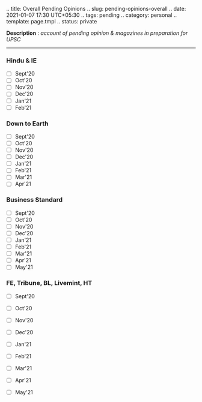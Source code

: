 .. title: Overall Pending Opinions
.. slug: pending-opinions-overall
.. date: 2021-01-07 17:30 UTC+05:30
.. tags: pending
.. category: personal
.. template: page.tmpl
.. status: private

**Description** : *account of pending opinion & magazines in preparation for UPSC*

***
<!-- TEASER_END -->

### Hindu & IE
- [ ] Sept'20
- [ ] Oct'20
- [ ] Nov'20
- [ ] Dec'20
- [ ] Jan'21
- [ ] Feb'21
### Down to Earth
- [ ] Sept'20
- [ ] Oct'20
- [ ] Nov'20
- [ ] Dec'20
- [ ] Jan'21
- [ ] Feb'21
- [ ] Mar'21
- [ ] Apr'21
### Business Standard
- [ ] Sept'20
- [ ] Oct'20
- [ ] Nov'20
- [ ] Dec'20
- [ ] Jan'21
- [ ] Feb'21
- [ ] Mar'21
- [ ] Apr'21
- [ ] May'21
### FE, Tribune, BL, Livemint, HT
- [ ] Sept'20
- [ ] Oct'20
- [ ] Nov'20
- [ ] Dec'20
- [ ] Jan'21
- [ ] Feb'21
- [ ] Mar'21
- [ ] Apr'21
- [ ] May'21

